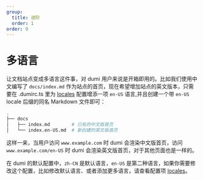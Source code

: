 ```yaml
---
group:
  title: 进阶
  order: 1
order: 0
---
```


# 多语言

让文档站点变成多语言这件事，对 dumi 用户来说是开箱即用的。比如我们使用中文编写了 `docs/index.md` 作为站点的首页，现在希望增加站点的英文版本，只需要在 .dumirc.ts 里为 [locales](/config#locales) 配置增添一项 `en-US` 语言,并且创建一个带 `en-US` locale 后缀的同名 Markdown 文件即可：

```bash
.
├── docs
│   ├── index.md        # 已有的中文版首页
│   └── index.en-US.md  # 新创建的英文版首页
```

这样一来，当用户访问 `www.example.com` 时 dumi 会渲染中文版首页，访问 `www.example.com/en-US` 时 dumi 会渲染英文版首页，对于其他页面也是一样的。

在 dumi 的默认配置中，`zh-CN` 是默认语言，`en-US` 是第二种语言，如果你需要修改这个配置，比如修改默认语言、或者添加更多语言，请查看配置项 [locales](/config#locales)。
